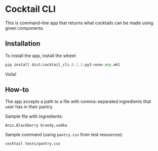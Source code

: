 # Cocktail CLI

This is command-line app that returns what cocktails can be made using given components.

## Installation

To install the app, install the wheel:
```python
pip install dist/cocktail_cli-0.1.2-py3-none-any.whl
```

Voila!

## How-to

The app accepts a path to a file with comma-separated ingredients that user has in their pantry.

Sample file with ingredients:

```
Anis,Blackberry brandy,vodka
```

Sample command (using `pantry.csv` from test resources):
```bash
cocktail tests/pantry.csv
```